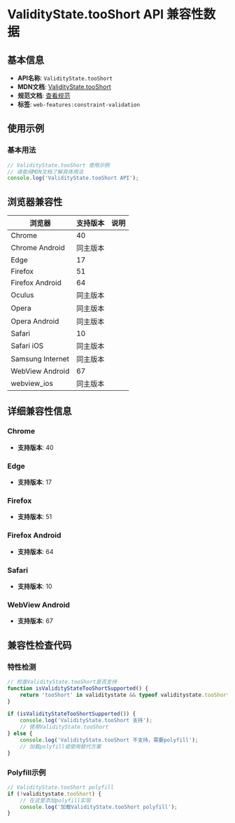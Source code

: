 # ValidityState.tooShort API 兼容性数据

## 基本信息

- **API名称**: `ValidityState.tooShort`
- **MDN文档**: [ValidityState.tooShort](https://developer.mozilla.org/docs/Web/API/ValidityState/tooShort)
- **规范文档**: [查看规范](https://html.spec.whatwg.org/multipage/form-control-infrastructure.html#dom-validitystate-tooshort-dev)
- **标签**: `web-features:constraint-validation`

## 使用示例

### 基本用法

```javascript
// ValidityState.tooShort 使用示例
// 请查阅MDN文档了解具体用法
console.log('ValidityState.tooShort API');
```

## 浏览器兼容性

| 浏览器 | 支持版本 | 说明 |
|--------|----------|------|
| Chrome | 40 |  |
| Chrome Android | 同主版本 |  |
| Edge | 17 |  |
| Firefox | 51 |  |
| Firefox Android | 64 |  |
| Oculus | 同主版本 |  |
| Opera | 同主版本 |  |
| Opera Android | 同主版本 |  |
| Safari | 10 |  |
| Safari iOS | 同主版本 |  |
| Samsung Internet | 同主版本 |  |
| WebView Android | 67 |  |
| webview_ios | 同主版本 |  |

## 详细兼容性信息

### Chrome

- **支持版本**: 40

### Edge

- **支持版本**: 17

### Firefox

- **支持版本**: 51

### Firefox Android

- **支持版本**: 64

### Safari

- **支持版本**: 10

### WebView Android

- **支持版本**: 67

## 兼容性检查代码

### 特性检测

```javascript
// 检查ValidityState.tooShort是否支持
function isValidityStateTooShortSupported() {
    return 'tooShort' in validitystate && typeof validitystate.tooShort === 'function';
}

if (isValidityStateTooShortSupported()) {
    console.log('ValidityState.tooShort 支持');
    // 使用ValidityState.tooShort
} else {
    console.log('ValidityState.tooShort 不支持，需要polyfill');
    // 加载polyfill或使用替代方案
}
```

### Polyfill示例

```javascript
// ValidityState.tooShort polyfill
if (!validitystate.tooShort) {
    // 在这里添加polyfill实现
    console.log('加载ValidityState.tooShort polyfill');
}
```

